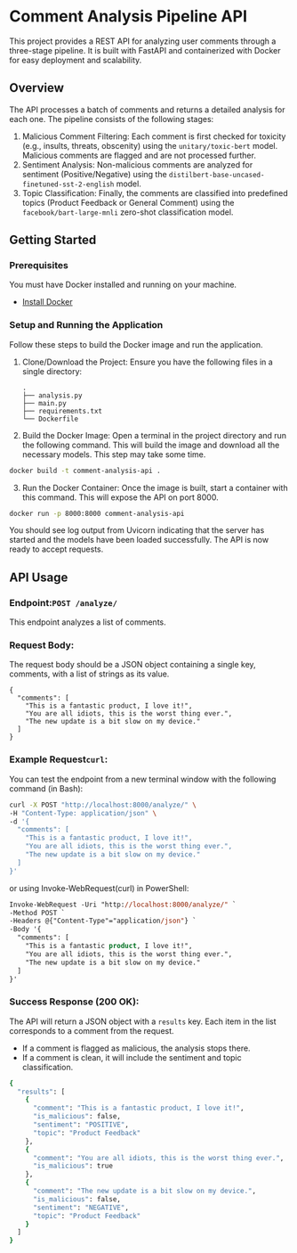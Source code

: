 # Comment Analysis Pipeline API
This project provides a REST API for analyzing user comments through a three-stage pipeline. It is built with FastAPI and containerized with Docker for easy deployment and scalability.
## Overview
The API processes a batch of comments and returns a detailed analysis for each one. The pipeline consists of the following stages:
1. Malicious Comment Filtering: Each comment is first checked for toxicity (e.g., insults, threats, obscenity) using the `unitary/toxic-bert` model. Malicious comments are flagged and are not processed further.
2. Sentiment Analysis: Non-malicious comments are analyzed for sentiment (Positive/Negative) using the `distilbert-base-uncased-finetuned-sst-2-english` model.
3. Topic Classification: Finally, the comments are classified into predefined topics (Product Feedback or General Comment) using the `facebook/bart-large-mnli` zero-shot classification model.
## Getting Started
### Prerequisites
You must have Docker installed and running on your machine.
- [Install Docker](https://docs.docker.com/get-docker/)
### Setup and Running the Application
Follow these steps to build the Docker image and run the application.
1. Clone/Download the Project:
   Ensure you have the following files in a single directory:
   ```
   .
   ├── analysis.py
   ├── main.py
   ├── requirements.txt
   └── Dockerfile
   ```
2. Build the Docker Image:
Open a terminal in the project directory and run the following command. This will build the image and download all the necessary models. This step may take some time.
```Bash
docker build -t comment-analysis-api .
```
3. Run the Docker Container:
Once the image is built, start a container with this command. This will expose the API on port 8000.
```Bash
docker run -p 8000:8000 comment-analysis-api
```
You should see log output from Uvicorn indicating that the server has started and the models have been loaded successfully. The API is now ready to accept requests.
## API Usage
### Endpoint:`POST /analyze/`
This endpoint analyzes a list of comments.
### Request Body:
The request body should be a JSON object containing a single key, comments, with a list of strings as its value.
```
{
  "comments": [
    "This is a fantastic product, I love it!",
    "You are all idiots, this is the worst thing ever.",
    "The new update is a bit slow on my device."
  ]
}
```
### Example Request`curl`:
You can test the endpoint from a new terminal window with the following command (in Bash):
```Bash
curl -X POST "http://localhost:8000/analyze/" \
-H "Content-Type: application/json" \
-d '{
  "comments": [
    "This is a fantastic product, I love it!",
    "You are all idiots, this is the worst thing ever.",
    "The new update is a bit slow on my device."
  ]
}'
```
or using Invoke-WebRequest(curl) in PowerShell:
```ps
Invoke-WebRequest -Uri "http://localhost:8000/analyze/" `
-Method POST `
-Headers @{"Content-Type"="application/json"} `
-Body '{
  "comments": [
    "This is a fantastic product, I love it!",
    "You are all idiots, this is the worst thing ever.",
    "The new update is a bit slow on my device."
  ]
}'
```
### Success Response (200 OK):
The API will return a JSON object with a `results` key. Each item in the list corresponds to a comment from the request.
- If a comment is flagged as malicious, the analysis stops there.
- If a comment is clean, it will include the sentiment and topic classification.
```Bash
{
  "results": [
    {
      "comment": "This is a fantastic product, I love it!",
      "is_malicious": false,
      "sentiment": "POSITIVE",
      "topic": "Product Feedback"
    },
    {
      "comment": "You are all idiots, this is the worst thing ever.",
      "is_malicious": true
    },
    {
      "comment": "The new update is a bit slow on my device.",
      "is_malicious": false,
      "sentiment": "NEGATIVE",
      "topic": "Product Feedback"
    }
  ]
}
```

